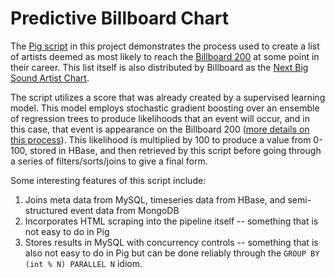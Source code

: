 Predictive Billboard Chart
==============

The [Pig script](chart_calculator.pig) in this project demonstrates the process used to create a list of artists deemed as most likely to reach the [Billboard 200](http://en.wikipedia.org/wiki/Billboard_200) at some point in their career.  This list itself is also distributed by Billboard as the [Next Big Sound Artist Chart](http://www.billboard.com/charts/next-big-sound-25).

The script utilizes a score that was already created by a supervised learning model.  This model employs stochastic gradient boosting over an ensemble of regression trees to produce likelihoods that an event will occur, and in this case, that event is appearance on the Billboard 200 ([more details on this process](http://making.nextbigsound.com/post/68287169332/predicting-next-years-breakout-artists)).  This likelihood is multiplied by 100 to produce a value from 0-100, stored in HBase, and then retrieved by this script before going through a series of filters/sorts/joins to give a final form.

Some interesting features of this script include:
 1. Joins meta data from MySQL, timeseries data from HBase, and semi-structured event data from MongoDB
 2. Incorporates HTML scraping into the pipeline itself -- something that is not easy to do in Pig
 3. Stores results in MySQL with concurrency controls -- something that is also not easy to do in Pig but can be done reliably through the ```GROUP BY (int % N) PARALLEL N``` idiom.
